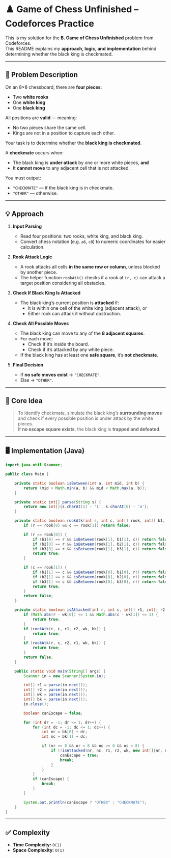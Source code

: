 # ♟️ Game of Chess Unfinished – Codeforces Practice

This is my solution for the **B. Game of Chess Unfinished** problem from Codeforces.  
This README explains my **approach, logic, and implementation** behind determining whether the black king is checkmated.

---

## 📄 Problem Description

On an 8×8 chessboard, there are **four pieces**:
- Two **white rooks**
- One **white king**
- One **black king**

All positions are **valid** — meaning:
- No two pieces share the same cell.
- Kings are not in a position to capture each other.

Your task is to determine whether the **black king is checkmated**.

A **checkmate** occurs when:
- The black king is **under attack** by one or more white pieces, **and**
- It **cannot move** to any adjacent cell that is not attacked.

You must output:
- `"CHECKMATE"` — if the black king is in checkmate.
- `"OTHER"` — otherwise.

---

## 💡 Approach

1. **Input Parsing**
   - Read four positions: two rooks, white king, and black king.
   - Convert chess notation (e.g. `a6`, `c8`) to numeric coordinates for easier calculation.

2. **Rook Attack Logic**
   - A rook attacks all cells **in the same row or column**, unless blocked by another piece.
   - The helper function `rookAtk()` checks if a rook at `(r, c)` can attack a target position considering all obstacles.

3. **Check If Black King Is Attacked**
   - The black king’s current position is **attacked** if:
     - It is within one cell of the white king (adjacent attack), or
     - Either rook can attack it without obstruction.

4. **Check All Possible Moves**
   - The black king can move to any of the **8 adjacent squares**.
   - For each move:
     - Check if it’s inside the board.
     - Check if it’s attacked by any white piece.
   - If the black king has at least one **safe square**, it’s **not checkmate**.

5. **Final Decision**
   - If **no safe moves exist** → `"CHECKMATE"`.
   - Else → `"OTHER"`.

---

## 🧠 Core Idea

> To identify checkmate, simulate the black king’s **surrounding moves** and check if every possible position is under attack by the white pieces.  
If **no escape square exists**, the black king is **trapped and defeated**.

---

## 🖥️ Implementation (Java)

```java
import java.util.Scanner;

public class Main {

    private static boolean isBetween(int a, int mid, int b) {
        return (mid > Math.min(a, b) && mid < Math.max(a, b));
    }

    private static int[] parse(String s) {
        return new int[]{s.charAt(1) - '1', s.charAt(0) - 'a'};
    }

    private static boolean rookAtk(int r, int c, int[] rook, int[] b1, int[] b2, int[] b3) {
        if (r == rook[0] && c == rook[1]) return false;

        if (r == rook[0]) {
            if (b1[0] == r && isBetween(rook[1], b1[1], c)) return false;
            if (b2[0] == r && isBetween(rook[1], b2[1], c)) return false;
            if (b3[0] == r && isBetween(rook[1], b3[1], c)) return false;
            return true;
        }

        if (c == rook[1]) {
            if (b1[1] == c && isBetween(rook[0], b1[0], r)) return false;
            if (b2[1] == c && isBetween(rook[0], b2[0], r)) return false;
            if (b3[1] == c && isBetween(rook[0], b3[0], r)) return false;
            return true;
        }
        return false;
    }

    private static boolean isAttacked(int r, int c, int[] r1, int[] r2, int[] wk, int[] bk) {
        if (Math.abs(r - wk[0]) <= 1 && Math.abs(c - wk[1]) <= 1) {
            return true;
        }
        if (rookAtk(r, c, r1, r2, wk, bk)) {
            return true;
        }
        if (rookAtk(r, c, r2, r1, wk, bk)) {
            return true;
        }
        return false;
    }

    public static void main(String[] args) {
        Scanner in = new Scanner(System.in);

        int[] r1 = parse(in.next());
        int[] r2 = parse(in.next());
        int[] wk = parse(in.next());
        int[] bk = parse(in.next());
        in.close();

        boolean canEscape = false;

        for (int dr = -1; dr <= 1; dr++) {
            for (int dc = -1; dc <= 1; dc++) {
                int nr = bk[0] + dr;
                int nc = bk[1] + dc;

                if (nr >= 0 && nr < 8 && nc >= 0 && nc < 8) {
                    if (!isAttacked(nr, nc, r1, r2, wk, new int[]{nr, nc})) {
                        canEscape = true;
                        break;
                    }
                }
            }
            if (canEscape) {
                break;
            }
        }

        System.out.println(canEscape ? "OTHER" : "CHECKMATE");
    }
}
```
---
## ✅ Complexity
- **Time Complexity:** `O(1)`
- **Space Complexity:** `O(1)`
